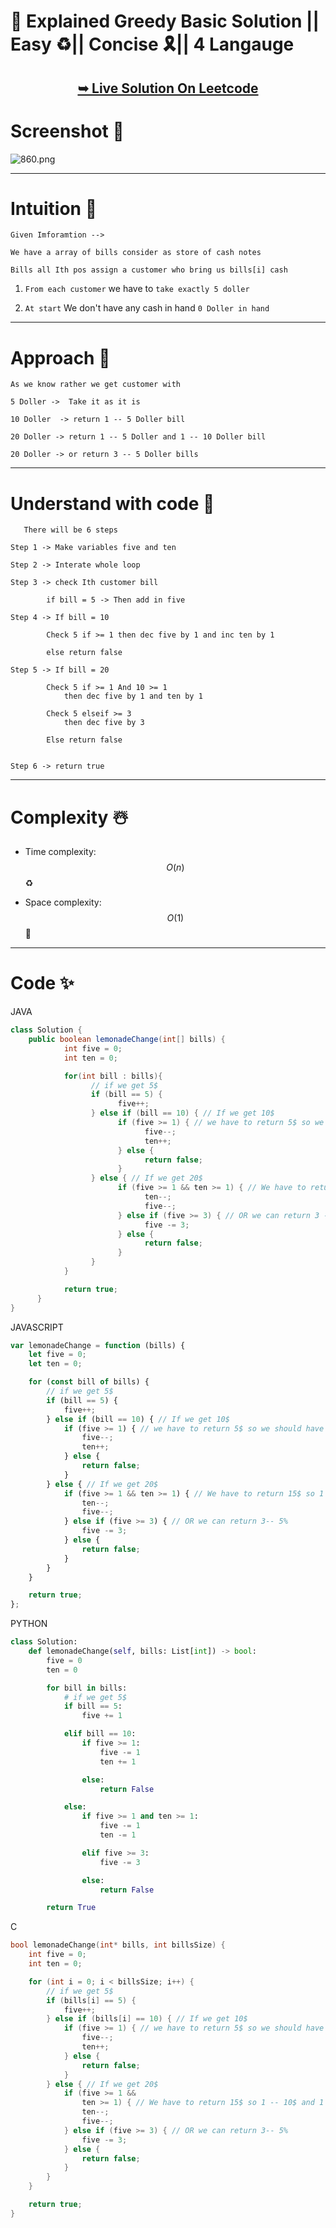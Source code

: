 # 🚀 Explained Greedy Basic Solution || Easy ♻️|| Concise 🎗️|| 4 Langauge

<h2 align="center"> 

<a href="https://leetcode.com/problems/lemonade-change/solutions/5230494/explained-greedy-basic-solution-easy-concise-4-langauge"><strong>➥ Live Solution On Leetcode</strong></a>
</h2> 

# Screenshot 🎉

![860.png](https://assets.leetcode.com/users/images/0cffcafc-00cf-4180-867e-474c5abefb6f_1717062779.668169.png)

---

# Intuition 🤔

    Given Imforamtion -->

    We have a array of bills consider as store of cash notes

    
`Bills all Ith pos assign a customer who bring us bills[i] cash`

1. `From each customer` we have to `take exactly 5 doller` 

2. `At start` We don't have any cash in hand `0 Doller in hand`

--- 

# Approach 🫠

    As we know rather we get customer with 

    5 Doller ->  Take it as it is

    10 Doller  -> return 1 -- 5 Doller bill

    20 Doller -> return 1 -- 5 Doller and 1 -- 10 Doller bill

    20 Doller -> or return 3 -- 5 Doller bills

---

# Understand with code 🥰

       There will be 6 steps 

    Step 1 -> Make variables five and ten

    Step 2 -> Interate whole loop  

    Step 3 -> check Ith customer bill 

            if bill = 5 -> Then add in five

    Step 4 -> If bill = 10  

            Check 5 if >= 1 then dec five by 1 and inc ten by 1

            else return false

    Step 5 -> If bill = 20 

            Check 5 if >= 1 And 10 >= 1 
                then dec five by 1 and ten by 1

            Check 5 elseif >= 3 
                then dec five by 3

            Else return false
    

    Step 6 -> return true
---



# Complexity ☃️
- Time complexity: $$O(n)$$ ♻️
<!-- Add your time complexity here, e.g. $$O(n)$$ -->

- Space complexity: $$O(1)$$ 🚀
<!-- Add your space complexity here, e.g. $$O(n)$$ -->

---

# Code ✨

JAVA
``` JAVA []
class Solution {
    public boolean lemonadeChange(int[] bills) {
            int five = 0;
            int ten = 0;

            for(int bill : bills){
                  // if we get 5$ 
                  if (bill == 5) {
                        five++;
                  } else if (bill == 10) { // If we get 10$ 
                        if (five >= 1) { // we have to return 5$ so we should have it first
                              five--;
                              ten++;
                        } else {
                              return false;
                        }
                  } else { // If we get 20$ 
                        if (five >= 1 && ten >= 1) { // We have to return 15$ so 1 -- 10$ and 1 -- 5$
                              ten--;
                              five--;
                        } else if (five >= 3) { // OR we can return 3 -- 5% 
                              five -= 3;
                        } else {
                              return false;
                        }
                  }
            }

            return true;
      }
}
```
JAVASCRIPT
```JAVASCRIPT []
var lemonadeChange = function (bills) {
    let five = 0;
    let ten = 0;

    for (const bill of bills) {
        // if we get 5$ 
        if (bill == 5) {
            five++;
        } else if (bill == 10) { // If we get 10$ 
            if (five >= 1) { // we have to return 5$ so we should have it first
                five--;
                ten++;
            } else {
                return false;
            }
        } else { // If we get 20$ 
            if (five >= 1 && ten >= 1) { // We have to return 15$ so 1 -- 10$ and 1 -- 5$
                ten--;
                five--;
            } else if (five >= 3) { // OR we can return 3-- 5% 
                five -= 3;
            } else {
                return false;
            }
        }
    }

    return true;
};
```
PYTHON 
```PYTHON []
class Solution:
    def lemonadeChange(self, bills: List[int]) -> bool:
        five = 0
        ten = 0

        for bill in bills:
            # if we get 5$
            if bill == 5:
                five += 1

            elif bill == 10:
                if five >= 1:
                    five -= 1
                    ten += 1

                else:
                    return False

            else:
                if five >= 1 and ten >= 1:
                    five -= 1
                    ten -= 1

                elif five >= 3:
                    five -= 3

                else:
                    return False

        return True

```
C
```c []
bool lemonadeChange(int* bills, int billsSize) {
    int five = 0;
    int ten = 0;

    for (int i = 0; i < billsSize; i++) {
        // if we get 5$
        if (bills[i] == 5) {
            five++;
        } else if (bills[i] == 10) { // If we get 10$
            if (five >= 1) { // we have to return 5$ so we should have it first
                five--;
                ten++;
            } else {
                return false;
            }
        } else { // If we get 20$
            if (five >= 1 &&
                ten >= 1) { // We have to return 15$ so 1 -- 10$ and 1 -- 5$
                ten--;
                five--;
            } else if (five >= 3) { // OR we can return 3-- 5%
                five -= 3;
            } else {
                return false;
            }
        }
    }

    return true;
}
```
